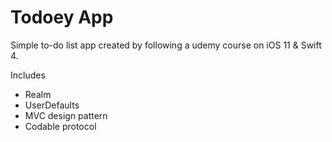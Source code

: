 # Todoey App

Simple to-do list app created by following a udemy course on iOS 11 & Swift 4.

Includes
- Realm
- UserDefaults
- MVC design pattern
- Codable protocol
